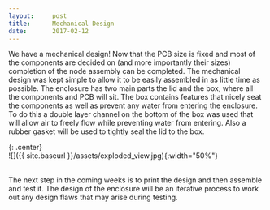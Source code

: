 ```yaml
---
layout:     post
title:      Mechanical Design
date:       2017-02-12
---
```


We have a mechanical design!  Now that the PCB size is fixed and most of the components are decided on (and more importantly their sizes) completion of the node assembly can be completed. The mechanical design was kept simple to allow it to be easily assembled in as little time as possible. The enclosure has two main parts the lid and the box, where all the components and PCB will sit. The box contains features that nicely seat the components as well as prevent any water from entering the enclosure. To do this a double layer channel on the bottom of the box was used that will allow air to freely flow while preventing water from entering. Also a rubber gasket will be used to tightly seal the lid to the box.

{: .center}
<br>
![]({{ site.baseurl }}/assets/exploded_view.jpg){:width="50%"}
<br><br>

The next step in the coming weeks is to print the design and then assemble and test it. The design of the enclosure will be an iterative process to work out any design flaws that may arise during testing. 

